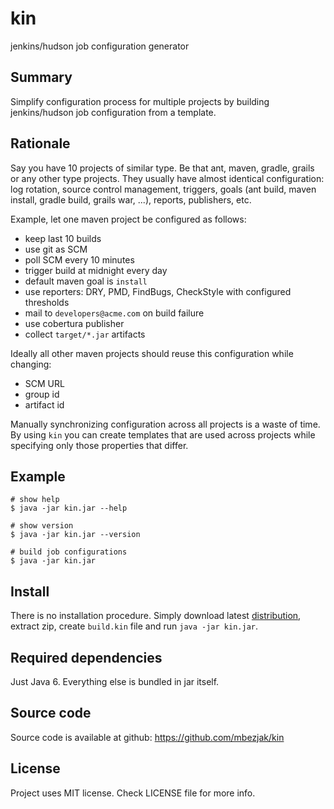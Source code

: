 # kin
jenkins/hudson job configuration generator

## Summary
Simplify configuration process for multiple projects by building jenkins/hudson
job configuration from a template.

## Rationale
Say you have 10 projects of similar type. Be that ant, maven, gradle, grails or
any other type projects. They usually have almost identical configuration: log
rotation, source control management, triggers, goals (ant build, maven install,
gradle build, grails war, ...), reports, publishers, etc.

Example, let one maven project be configured as follows:

 * keep last 10 builds
 * use git as SCM
 * poll SCM every 10 minutes
 * trigger build at midnight every day
 * default maven goal is `install`
 * use reporters: DRY, PMD, FindBugs, CheckStyle with configured thresholds
 * mail to `developers@acme.com` on build failure
 * use cobertura publisher
 * collect `target/*.jar` artifacts

Ideally all other maven projects should reuse this configuration while changing:

 * SCM URL
 * group id
 * artifact id

Manually synchronizing configuration across all projects is a waste of time. By
using `kin` you can create templates that are used across projects while
specifying only those properties that differ.

## Example

    # show help
    $ java -jar kin.jar --help

    # show version
    $ java -jar kin.jar --version

    # build job configurations
    $ java -jar kin.jar

## Install
There is no installation procedure. Simply download latest
[distribution](https://github.com/mbezjak/kin/downloads), extract zip, create
`build.kin` file and run `java -jar kin.jar`.

## Required dependencies
Just Java 6. Everything else is bundled in jar itself.

## Source code
Source code is available at github: https://github.com/mbezjak/kin

## License
Project uses MIT license. Check LICENSE file for more info.
